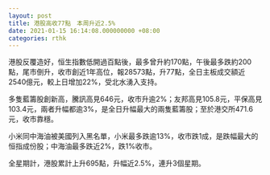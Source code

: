 ```yaml
---
layout: post
title: 港股高收77點　本周升近2.5%
date: 2021-01-15 16:14:08.000000000 +08:00
categories: rthk
---
```


港股反覆造好，恒生指數低開過百點後，最多曾升約170點，午後最多跌約200點，尾市倒升，收市創近1年高位，報28573點，升77點，全日主板成交額近2540億元，較上日增加22%，受北水湧入支持。

多隻藍籌股創新高，騰訊高見646元，收市升逾2%；友邦高見105.8元，平保高見103.4元，兩者升幅都逾3%，是全日升幅最大的兩隻藍籌股；至於港交所471.6元，收市靠穩。

小米同中海油被美國列入黑名單，小米最多跌逾13%，收市跌1成，是跌幅最大的恒指成份股；中海油最多跌近2%，跌1%收市。

全星期計，港股累計上升695點，升幅近2.5%，連升3個星期。
